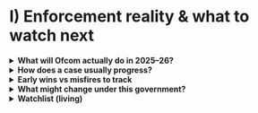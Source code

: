 # I) Enforcement reality & what to watch next

<details>
<summary><strong>What will Ofcom actually do in 2025–26?</strong></summary>
- Require risk assessments (illegal content; children’s risks) and review them.
- Audit systems and request data where needed.
- Issue guidance/codes and check designs match the risks claimed.
- Use penalties when providers won’t fix issues (fines up to 10% global revenue; in rare cases, blocking orders).
</details>

<details>
<summary><strong>How does a case usually progress?</strong></summary>
Informal engagement → information notices/audits → improvement steps → penalties if refusal or repeated failure. Most cases end with fixes, not fines, but credible penalties focus minds.
</details>

<details>
<summary><strong>Early wins vs misfires to track</strong></summary>
- Wins: faster removal of clearly illegal material; safer teen defaults; multiple age‑assurance routes shipped by large platforms.
- Misfires: one‑route gates (e.g., credit‑card only), poor appeals, slow deletion practices, or policies that shift the burden onto users.
</details>

<details>
<summary><strong>What might change under this government?</strong></summary>
Strategic priorities (e.g., safety‑by‑design, violence against women and girls) will shape Ofcom’s focus. Expect more consultations and iterative codes—so feedback from users and smaller providers matters.
</details>

<details>
<summary><strong>Watchlist (living)</strong></summary>
- Platform method changes (who adopts privacy‑preserving routes vs blunt gates).
- Transparency reports that actually show outcomes, not just volumes.
- Appeals/complaints data: do users get fixes without jumping through hoops?
- Bias/fairness updates from independent testing, plus practical fallbacks.
</details>

